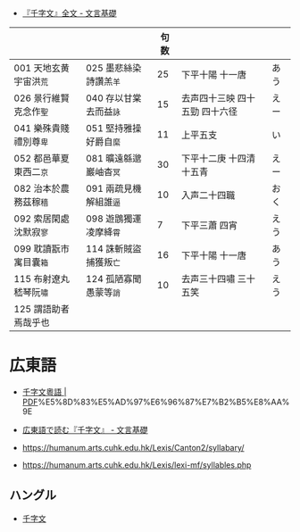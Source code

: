 - [『千字文』全文 - 文言基礎](https://xuetui.hatenadiary.org/entry/20091114/1271219427)

|                         |                         | 句数 |                                |      |
| ----------------------- | ----------------------- | ---- | ------------------------------ | ---- |
| 001 天地玄黄 宇宙洪`荒` | 025 墨悲絲染 詩讚羔`羊` | 25   | 下平十陽 十一唐                | あう |
| 026 景行維賢 克念作`聖` | 040 存以甘棠 去而益`詠` | 15   | 去声四十三映 四十五勁 四十六径 | えー |
| 041 樂殊貴賤 禮別尊`卑` | 051 堅持雅操 好爵自`縻` | 11   | 上平五支                       | い   |
| 052 都邑華夏 東西二`京` | 081 曠遠緜邈 巖岫杳`冥` | 30   | 下平十二庚 十四清 十五青       | えー |
| 082 治本於農 務茲稼`穡` | 091 兩疏見機 解組誰`逼` | 10   | 入声二十四職                   | おく |
| 092 索居閑處 沈默寂`寥` | 098 遊鵾獨運 凌摩絳`霄` | 7    | 下平三蕭 四宵                  | えう |
| 099 耽讀翫市 寓目囊`箱` | 114 誅斬賊盜 捕獲叛`亡` | 16   | 下平十陽 十一唐                | あう |
| 115 布射遼丸 嵇琴阮`嘯` | 124 孤陋寡聞 愚蒙等`誚` | 10   | 去声三十四嘯 三十五笑          | えう |
| 125 謂語助者 焉哉乎也   |                         |      |                                |      |

# 広東語

- [千字文粵語 | PDF](https://www.scribd.com/document/682971568/)%E5%8D%83%E5%AD%97%E6%96%87%E7%B2%B5%E8%AA%9E
- [広東語で読む『千字文』 - 文言基礎](https://xuetui.hatenadiary.org/entry/20090124/1232804442)

- https://humanum.arts.cuhk.edu.hk/Lexis/Canton2/syllabary/
- https://humanum.arts.cuhk.edu.hk/Lexis/lexi-mf/syllables.php

## ハングル

- [千字文](https://www.asahi-net.or.jp/~kc2h-msm/pbsb/senjimon.htm)
